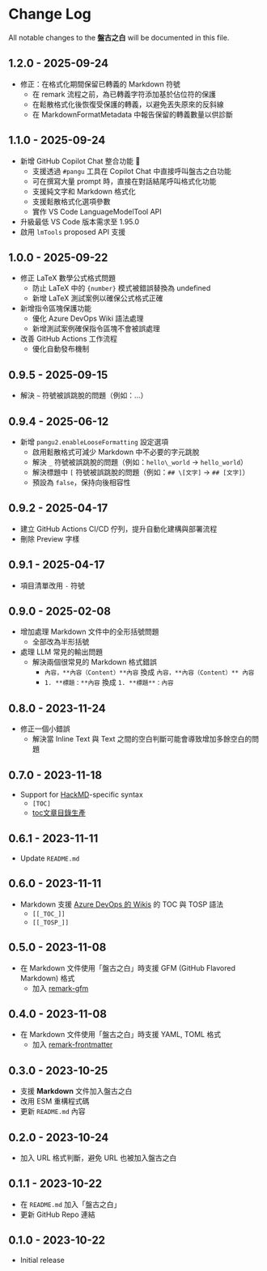 # Change Log

All notable changes to the **盤古之白** will be documented in this file.

## 1.2.0 - 2025-09-24

* 修正：在格式化期間保留已轉義的 Markdown 符號
  * 在 remark 流程之前，為已轉義字符添加基於佔位符的保護
  * 在鬆散格式化後恢復受保護的轉義，以避免丟失原來的反斜線
  * 在 MarkdownFormatMetadata 中報告保留的轉義數量以供診斷

## 1.1.0 - 2025-09-24

* 新增 GitHub Copilot Chat 整合功能 🎉
  * 支援透過 `#pangu` 工具在 Copilot Chat 中直接呼叫盤古之白功能
  * 可在撰寫大量 prompt 時，直接在對話結尾呼叫格式化功能
  * 支援純文字和 Markdown 格式化
  * 支援鬆散格式化選項參數
  * 實作 VS Code LanguageModelTool API
* 升級最低 VS Code 版本需求至 1.95.0
* 啟用 `lmTools` proposed API 支援

## 1.0.0 - 2025-09-22

* 修正 LaTeX 數學公式格式問題
  * 防止 LaTeX 中的 `{number}` 模式被錯誤替換為 undefined
  * 新增 LaTeX 測試案例以確保公式格式正確
* 新增指令區塊保護功能
  * 優化 Azure DevOps Wiki 語法處理
  * 新增測試案例確保指令區塊不會被誤處理
* 改善 GitHub Actions 工作流程
  * 優化自動發布機制

## 0.9.5 - 2025-09-15

* 解決 `~` 符號被誤跳脫的問題（例如：...）

## 0.9.4 - 2025-06-12

* 新增 `pangu2.enableLooseFormatting` 設定選項
  * 啟用鬆散格式可減少 Markdown 中不必要的字元跳脫
  * 解決 `_` 符號被誤跳脫的問題（例如：`hello\_world` → `hello_world`）
  * 解決標題中 `[` 符號被誤跳脫的問題（例如：`## \[文字]` → `## [文字]`）
  * 預設為 `false`，保持向後相容性

## 0.9.2 - 2025-04-17

* 建立 GitHub Actions CI/CD 佇列，提升自動化建構與部署流程
* 刪除 Preview 字樣

## 0.9.1 - 2025-04-17

* 項目清單改用 `-` 符號

## 0.9.0 - 2025-02-08

* 增加處理 Markdown 文件中的全形括號問題
  * 全部改為半形括號
* 處理 LLM 常見的輸出問題
  * 解決兩個很常見的 Markdown 格式錯誤
    * `內容，**內容（Content）**內容` 換成 `內容，**內容（Content）** 內容`
    * `1. **標題：**內容` 換成 `1. **標題**：內容`

## 0.8.0 - 2023-11-24

* 修正一個小錯誤
  * 解決當 Inline Text 與 Text 之間的空白判斷可能會導致增加多餘空白的問題

## 0.7.0 - 2023-11-18

* Support for [HackMD](https://hackmd.io/)-specific syntax
  * `[TOC]`
  * [toc文章目錄生產](https://hackmd.io/@chiaoshin369/Shinbook/https%3A%2F%2Fhackmd.io%2F%40chiaoshin369%2Fhackmd#toc%E6%96%87%E7%AB%A0%E7%9B%AE%E9%8C%84%E7%94%9F%E7%94%A2)

## 0.6.1 - 2023-11-11

* Update `README.md`

## 0.6.0 - 2023-11-11

* Markdown 支援 [Azure DevOps 的 Wikis](https://learn.microsoft.com/en-us/azure/devops/project/wiki/wiki-markdown-guidance?view=azure-devops&WT.mc_id=DT-MVP-4015686#table-of-contents-toc-for-wiki-pages) 的 TOC 與 TOSP 語法
  * `[[_TOC_]]`
  * `[[_TOSP_]]`

## 0.5.0 - 2023-11-08

* 在 Markdown 文件使用「盤古之白」時支援 GFM (GitHub Flavored Markdown) 格式
  * 加入 [remark-gfm](https://www.npmjs.com/package/remark-gfm)

## 0.4.0 - 2023-11-08

* 在 Markdown 文件使用「盤古之白」時支援 YAML, TOML 格式
  * 加入 [remark-frontmatter](https://www.npmjs.com/package/remark-frontmatter)

## 0.3.0 - 2023-10-25

* 支援 **Markdown** 文件加入盤古之白
* 改用 ESM 重構程式碼
* 更新 `README.md` 內容

## 0.2.0 - 2023-10-24

* 加入 URL 格式判斷，避免 URL 也被加入盤古之白

## 0.1.1 - 2023-10-22

* 在 `README.md` 加入「盤古之白」
* 更新 GitHub Repo 連結

## 0.1.0 - 2023-10-22

* Initial release
